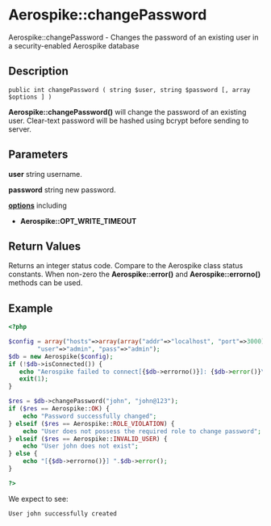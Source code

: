 
# Aerospike::changePassword

Aerospike::changePassword - Changes the password of an existing user in a security-enabled Aerospike database

## Description

```
public int changePassword ( string $user, string $password [, array $options ] )
```

**Aerospike::changePassword()** will change the password of an existing user.
Clear-text password will be hashed using bcrypt before sending to server.

## Parameters

**user** string username.

**password** string new password.

**[options](aerospike.md)** including
- **Aerospike::OPT_WRITE_TIMEOUT**

## Return Values

Returns an integer status code.  Compare to the Aerospike class status
constants.  When non-zero the **Aerospike::error()** and
**Aerospike::errorno()** methods can be used.

## Example

```php
<?php

$config = array("hosts"=>array(array("addr"=>"localhost", "port"=>3000)),
        "user"=>"admin", "pass"=>"admin");
$db = new Aerospike($config);
if (!$db->isConnected()) {
   echo "Aerospike failed to connect[{$db->errorno()}]: {$db->error()}\n";
   exit(1);
}

$res = $db->changePassword("john", "john@123");
if ($res == Aerospike::OK) {
    echo "Password successfully changed";
} elseif ($res == Aerospike::ROLE_VIOLATION) {
    echo "User does not possess the required role to change password";
} elseif ($res == Aerospike::INVALID_USER) {
    echo "User john does not exist";
} else {
    echo "[{$db->errorno()}] ".$db->error();
}

?>
```

We expect to see:

```
User john successfully created
```

